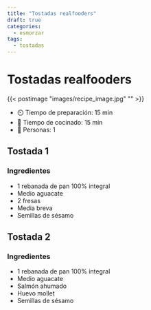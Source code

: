 ```yaml
---
title: "Tostadas realfooders"
draft: true 
categories: 
  - esmorzar 
tags: 
  - tostadas 
---
```


# Tostadas realfooders 

{{< postimage "images/recipe_image.jpg" "" >}}


- ⏲️  Tiempo de preparación: 15 min  
- 🍳 Tiempo de cocinado: 15 min
- 🍴 Personas: 1 

## Tostada 1

### Ingredientes

- 1 rebanada de pan 100% integral⁠
- Medio aguacate⁠
- 2 fresas⁠
- Media breva⁠
- Semillas de sésamo⁠

## Tostada 2 

### Ingredientes

- 1 rebanada de pan 100% integral⁠
- Medio aguacate⁠
- Salmón ahumado⁠
- Huevo mollet⁠
- Semillas de sésamo⁠
⁠

